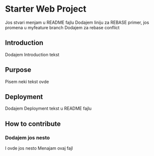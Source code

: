 # Starter Web Project
Jos stvari menjam u README fajlu
Dodajem liniju za REBASE primer,
jos promena u myfeature branch
Dodajem za rebase conflict
## Introduction
Dodajem Introduction tekst
## Purpose
Pisem neki tekst ovde
## Deployment
Dodajem Deployment tekst u README fajlu
## How to contribute
### Dodajem jos nesto
I ovde jos nesto
Menajam ovaj fajl
